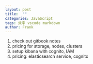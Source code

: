 ```yaml
---
layout: post
title:  ""
categories: JavaScript
tags: 效率 vscode markdown
author: Frank
---
```


1. check out gitbook notes
2. pricing for storage, nodes, clusters
3. setup kibana with cognito, IAM
4. pricing: elasticsearch service, cognito
